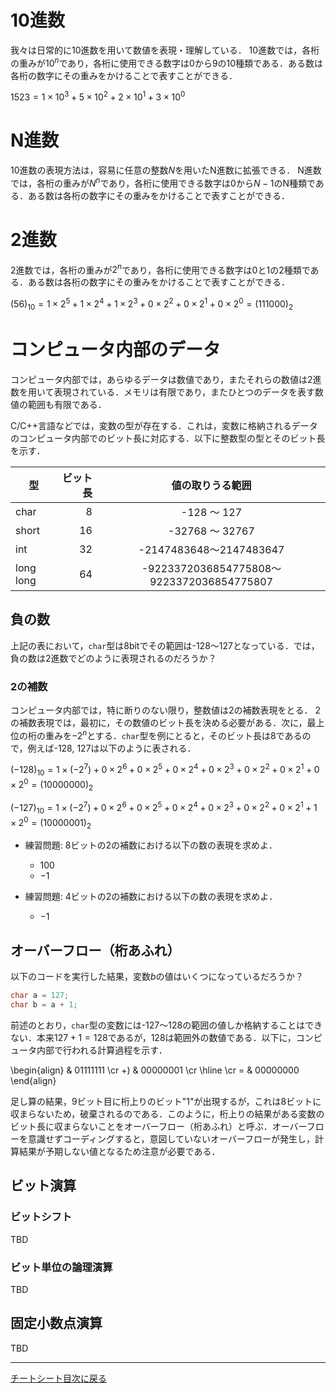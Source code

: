 <script type="text/x-mathjax-config">MathJax.Hub.Config({tex2jax:{inlineMath:[['\$','\$'],['\\(','\\)']],processEscapes:true},CommonHTML: {matchFontHeight:false}});</script>
<script type="text/javascript" async src="https://cdnjs.cloudflare.com/ajax/libs/mathjax/2.7.1/MathJax.js?config=TeX-MML-AM_CHTML"></script>

# 10進数
我々は日常的に10進数を用いて数値を表現・理解している．
10進数では，各桁の重みが$10^n$であり，各桁に使用できる数字は$0$から$9$の10種類である．ある数は各桁の数字にその重みをかけることで表すことができる．

$1523 = 1\times 10^3 + 5\times 10^2 + 2\times 10^1 + 3\times 10^0$

# N進数
10進数の表現方法は，容易に任意の整数$N$を用いたN進数に拡張できる．
N進数では，各桁の重みが$N^n$であり，各桁に使用できる数字は$0$から$N-1$のN種類である．ある数は各桁の数字にその重みをかけることで表すことができる．

# 2進数
2進数では，各桁の重みが$2^n$であり，各桁に使用できる数字は$0$と$1$の2種類である．ある数は各桁の数字にその重みをかけることで表すことができる．

$(56)_{10} = 1\times 2^5 + 1\times 2^4 + 1\times 2^3 + 0\times 2^2 + 0\times 2^1 + 0\times 2^0 = (111000)_2$

# コンピュータ内部のデータ
コンピュータ内部では，あらゆるデータは数値であり，またそれらの数値は2進数を用いて表現されている．メモリは有限であり，またひとつのデータを表す数値の範囲も有限である．

C/C++言語などでは，変数の型が存在する．これは，変数に格納されるデータのコンピュータ内部でのビット長に対応する．以下に整数型の型とそのビット長を示す．

|型|ビット長|値の取りうる範囲|
|---|---:|:---:|
|char|8|-128 〜 127|
|short|16|-32768 〜 32767|
|int|32|-2147483648〜2147483647|
|long long|64|-9223372036854775808〜9223372036854775807|

## 負の数
上記の表において，`char`型は8bitでその範囲は-128〜127となっている．では，負の数は2進数でどのように表現されるのだろうか？

### 2の補数
コンピュータ内部では，特に断りのない限り，整数値は2の補数表現をとる．
2の補数表現では，最初に，その数値のビット長を決める必要がある．次に，最上位の桁の重みを$-2^n$とする．`char`型を例にとると，そのビット長は8であるので，例えば-128, 127は以下のように表される．

$(-128)_{10}=1\times (-2^7) + 0\times 2^6+ 0\times 2^5 +0\times 2^4 +0\times 2^3+0\times 2^2 +0\times 2^1+0\times 2^0= (10000000)_2$

$(-127)_10=1\times (-2^7) + 0\times 2^6+ 0\times 2^5 +0\times 2^4 +0\times 2^3+0\times 2^2 +0\times 2^1+1\times 2^0= (10000001)_2$

- 練習問題: 8ビットの2の補数における以下の数の表現を求めよ．
  - $100$
  - $-1$

- 練習問題: 4ビットの2の補数における以下の数の表現を求めよ．
  - $-1$

## オーバーフロー（桁あふれ）
以下のコードを実行した結果，変数$b$の値はいくつになっているだろうか？

```c
char a = 127;
char b = a + 1;
```

前述のとおり，`char`型の変数には-127〜128の範囲の値しか格納することはできない．本来$127+1=128$であるが，128は範囲外の数値である．以下に，コンピュータ内部で行われる計算過程を示す．

\begin{align}
 & 01111111 \cr
 +) & 00000001 \cr
 \hline \cr
 = & 00000000
\end{align}

足し算の結果，9ビット目に桁上りのビット"1"が出現するが，これは8ビットに収まらないため，破棄されるのである．このように，桁上りの結果がある変数のビット長に収まらないことをオーバーフロー（桁あふれ）と呼ぶ．オーバーフローを意識せずコーディングすると，意図していないオーバーフローが発生し，計算結果が予期しない値となるため注意が必要である．

## ビット演算
### ビットシフト
TBD
### ビット単位の論理演算
TBD

## 固定小数点演算
TBD

----
[チートシート目次に戻る](./index.md)
